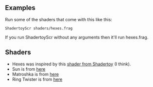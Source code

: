 ## Examples
Run some of the shaders that come with this like this:
```
ShadertoyScr shaders/hexes.frag
```
If you run ShadertoyScr without any arguments then it'll run hexes.frag.

## Shaders
- Hexes was inspired by this [shader from Shadertoy](https://www.shadertoy.com/view/Xd2GR3) (I think).
- Sun is from [here](https://www.shadertoy.com/view/4lfSzS)
- Matroshka is from [here](https://www.shadertoy.com/view/XlcSzM)
- Ring Twister is from [here](https://www.shadertoy.com/view/Xt23z3)
